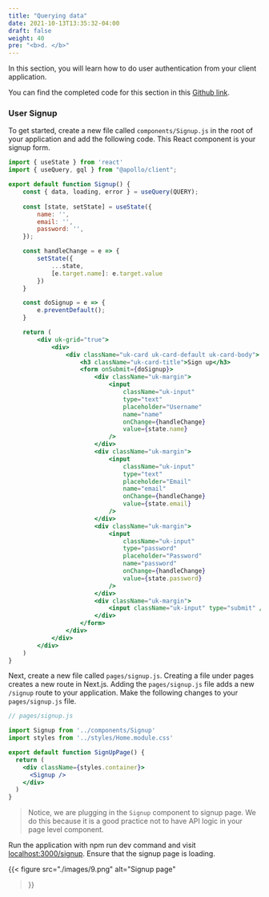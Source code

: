 ```yaml
---
title: "Querying data"
date: 2021-10-13T13:35:32-04:00
draft: false
weight: 40
pre: "<b>d. </b>"
---
```



In this section, you will learn how to do user authentication from your client application. 

You can find the completed code for this section in this [Github link](https://github.com/fauna-labs/fauna-workshop/tree/section-1.2-user-auth).

### User Signup
To get started, create a new file called `components/Signup.js` in the root of your application and add the following code. This React component is your signup form.

```jsx
import { useState } from 'react'
import { useQuery, gql } from "@apollo/client";

export default function Signup() {
    const { data, loading, error } = useQuery(QUERY);
    
    const [state, setState] = useState({
        name: '',
        email: '',
        password: '',
    });

    const handleChange = e => {
        setState({
            ...state,
            [e.target.name]: e.target.value
        })
    }

    const doSignup = e => {
        e.preventDefault();
    }

    return (
        <div uk-grid="true">
            <div>
                <div className="uk-card uk-card-default uk-card-body">
                    <h3 className="uk-card-title">Sign up</h3>
                    <form onSubmit={doSignup}>
                        <div className="uk-margin">
                            <input 
                                className="uk-input" 
                                type="text"
                                placeholder="Username" 
                                name="name" 
                                onChange={handleChange} 
                                value={state.name}
                            />
                        </div>
                        <div className="uk-margin">
                            <input 
                                className="uk-input" 
                                type="text" 
                                placeholder="Email" 
                                name="email"
                                onChange={handleChange}
                                value={state.email}
                            />
                        </div>
                        <div className="uk-margin">
                            <input 
                                className="uk-input" 
                                type="password" 
                                placeholder="Password" 
                                name="password"
                                onChange={handleChange}
                                value={state.password}
                            />
                        </div>
                        <div className="uk-margin">
                            <input className="uk-input" type="submit" />
                        </div>
                    </form>
                </div>
            </div>
        </div>
    )
}
```

Next, create a new file called `pages/signup.js`. Creating a file under pages creates a new route in Next.js. Adding the `pages/signup.js` file adds a new `/signup` route to your application. Make the following changes to your `pages/signup.js` file. 

```jsx
// pages/signup.js

import Signup from '../components/Signup'
import styles from '../styles/Home.module.css'

export default function SignUpPage() {
  return (
    <div className={styles.container}>
      <Signup />
    </div>
  )
}
```

> Notice, we are plugging in the `Signup` component to signup page. We do this because it is a good practice not to have API logic in your page level component.

Run the application with npm run dev command and visit [localhost:3000/signup](http://localhost:3000/signup). Ensure that the signup page is loading.  


{{< figure
  src="./images/9.png" 
  alt="Signup page"
>}}